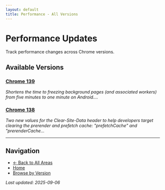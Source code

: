 ```yaml
---
layout: default
title: Performance - All Versions
---
```


# Performance Updates

Track performance changes across Chrome versions.

## Available Versions

### [Chrome 139](./chrome-139)
*Shortens the time to freezing background pages (and associated workers) from five minutes to one minute on Android....*

### [Chrome 138](./chrome-138)
*Two new values for the Clear-Site-Data header to help developers target clearing the prerender and prefetch cache: "prefetchCache" and "prerenderCache...*

---

## Navigation
- [← Back to All Areas](../)
- [Home](/)
- [Browse by Version](/versions/)

*Last updated: 2025-09-06*
